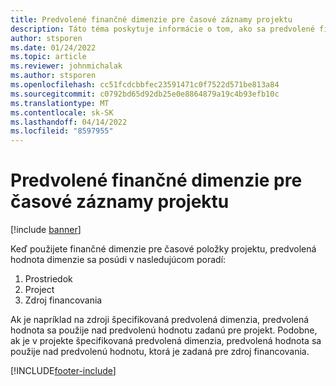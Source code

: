 ```yaml
---
title: Predvolené finančné dimenzie pre časové záznamy projektu
description: Táto téma poskytuje informácie o tom, ako sa predvolené finančné dimenzie aplikujú na časové položky.
author: stsporen
ms.date: 01/24/2022
ms.topic: article
ms.reviewer: johnmichalak
ms.author: stsporen
ms.openlocfilehash: cc51fcdcbbfec23591471c0f7522d571be813a84
ms.sourcegitcommit: c0792bd65d92db25e0e8864879a19c4b93efb10c
ms.translationtype: MT
ms.contentlocale: sk-SK
ms.lasthandoff: 04/14/2022
ms.locfileid: "8597955"
---
```

# <a name="defaulting-financial-dimensions-for-project-time-entries"></a>Predvolené finančné dimenzie pre časové záznamy projektu

[!include [banner](../includes/banner.md)]

Keď použijete finančné dimenzie pre časové položky projektu, predvolená hodnota dimenzie sa posúdi v nasledujúcom poradí:

1. Prostriedok
2. Project
3. Zdroj financovania

Ak je napríklad na zdroji špecifikovaná predvolená dimenzia, predvolená hodnota sa použije nad predvolenú hodnotu zadanú pre projekt. Podobne, ak je v projekte špecifikovaná predvolená dimenzia, predvolená hodnota sa použije nad predvolenú hodnotu, ktorá je zadaná pre zdroj financovania.

[!INCLUDE[footer-include](../includes/footer-banner.md)]
